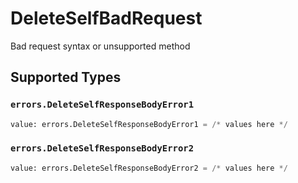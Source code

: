 # DeleteSelfBadRequest

Bad request syntax or unsupported method


## Supported Types

### `errors.DeleteSelfResponseBodyError1`

```python
value: errors.DeleteSelfResponseBodyError1 = /* values here */
```

### `errors.DeleteSelfResponseBodyError2`

```python
value: errors.DeleteSelfResponseBodyError2 = /* values here */
```


